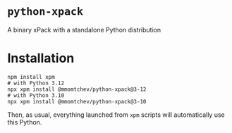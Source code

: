 # `python-xpack`

A binary xPack with a standalone Python distribution

# Installation

```shell
npm install xpm
# with Python 3.12
npx xpm install @mmomtchev/python-xpack@3-12
# with Python 3.10
npx xpm install @mmomtchev/python-xpack@3-10
```

Then, as usual, everything launched from `xpm` scripts will automatically use this Python.
